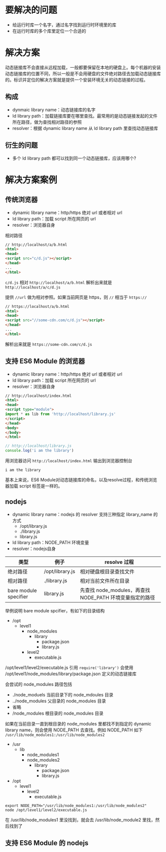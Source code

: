 # 要解决的问题

* 给运行时库一个名字，通过名字找到运行时环境里的库
* 在运行时库的多个库里定位一个合适的

# 解决方案

动态链接库不会直接从远程加载，一般都要保留在本地的硬盘上。每个机器的安装动态链接库的位置不同，所以一般是不会用硬盘的文件绝对路径去加载动态链接库的。标识并定位的解决方案就是提供一个安装环境无关的动态链接的过程。

## 构成

* dynmaic library name：动态链接库的名字
* ld library path：加载链接库要在哪里查找。最常用的是动态链接发起的文件所在路径，做为查找相对路径的参照
* resolver：根据 dynamic library name 从 ld library path 里查找动态链接库

## 衍生的问题

* 多个 ld library path 都可以找到同一个动态链接库，应该用哪个?

# 解决方案案例

## 传统浏览器

* dynamic library name：http/https 绝对 url 或者相对 url
* ld library path：加载 script 所在网页的 url
* resolver：浏览器自身

相对路径

```html
// http://localhost/a/b.html
<html>
<head>
<script src="c/d.js"></script>
</head>
...
</html>
```

`c/d.js` 相对 `http://localhost/a/b.html` 解析出来就是 `http://localhost/a/c/d.js`

提供 `//url` 做为相对参照。如果当前网页是 https，则 `//` 相当于 `https://`

```html
// https://localhost/a/b.html
<html>
<head>
<script src="//some-cdn.com/c/d.js"></script>
</head>
...
</html>
```

解析出来就是 `https://some-cdn.com/c/d.js`

## 支持 ES6 Module 的浏览器

* dynamic library name：http/https 绝对 url 或者相对 url
* ld library path：加载 script 所在网页的 url
* resolver：浏览器自身

```html
// http://localhost/index.html
<html> 
<head>
<script type="module">
import * as lib from 'http://localhost/library.js'
</script>
</head>
<body> 
</body>
</html>
```

```js
// http://localhost/library.js
console.log('i am the library')
```

用浏览器访问 `http://localhost/index.html` 输出到浏览器控制台

```
i am the library
```

基本上来说，ES6 Module对动态链接库的命名，以及resolve过程，和传统浏览器加载 script 标签是一样的。

## nodejs

* dynamic library name：nodejs 的 resolver 支持三种指定 library_name 的方式
  * /opt/library.js
  * ./library.js
  * library.js
* ld library path：NODE_PATH 环境变量
* resolver：nodejs自身

| 类型 | 例子 | resolve 过程 |
| --- | --- | --- |
| 绝对路径 | /opt/library.js | 相对硬盘根目录查找文件 |
| 相对路径 | ./library.js | 相对当前文件所在目录 |
| bare module specifier | library.js | 先查找 node_modules，再查找 NODE_PATH 环境变量指定的路径 |

举例说明 bare module spcifier，有如下的目录结构

* /opt
  * level1
    * node_modules
      * library
        * package.json
        * library.js
    * level2
      * executable.js

/opt/level1/level2/executable.js 引用 `require('library')` 会使用 /opt/level1/node_modules/library/package.json 定义的动态链接库

会尝试的 node_modules 路径包括

* ./node_moduels 当前目录下的 node_mdoules 目录
* ../node_modules 父目录的 node_modules 目录
* 省略
* /node_modules 根目录的 node_modules 目录

如果在当前目录一直到根目录的 node_modules 里都找不到指定的 dynamic library name，则会使用 NODE_PATH 去查找。例如 NODE_PATH 如下 `/usr/lib/node_modules1:/usr/lib/node_modules2`


* /usr
  * lib
    * node_modules1
    * node_modules2
      * library
        * package.json
        * library.js
* /opt
  * level1
    * level2
      * executable.js

```
export NODE_PATH="/usr/lib/node_modules1:/usr/lib/node_modules2" 
node /opt/level1/level2/executable.js
```

在 /usr/lib/node_modules1 里没找到，就会去 /usr/lib/node_module2 里找，然后找到了


## 支持 ES6 Module 的 nodejs

